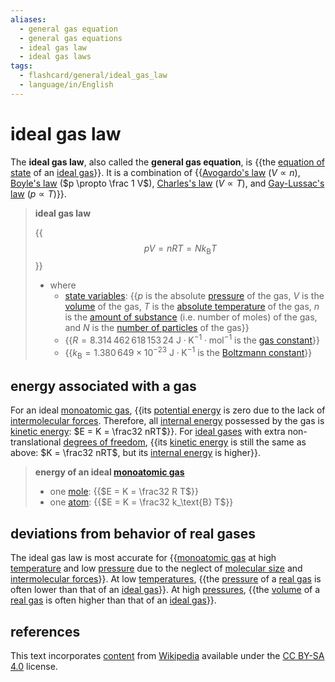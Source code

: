 ```yaml
---
aliases:
  - general gas equation
  - general gas equations
  - ideal gas law
  - ideal gas laws
tags:
  - flashcard/general/ideal_gas_law
  - language/in/English
---
```


# ideal gas law

The __ideal gas law__, also called the __general gas equation__, is {{the [equation of state](equation%20of%20state.md) of an [ideal gas](ideal%20gas.md)}}. It is a combination of {{[Avogardo's law](Avogadro's%20law.md) ($V \propto n$), [Boyle's law](Boyle's%20law.md) ($p \propto \frac 1 V$), [Charles's law](Charles's%20law.md) ($V \propto T$), and [Gay-Lussac's law](Gay-Lussac's%20law.md) ($p \propto T$)}}. <!--SR:!2024-03-16,73,310!2024-02-22,15,190-->

> __ideal gas law__
>
> {{$$p V = n R T = N k_\text{B} T$$}}
>
> - where
>   - [state variables](state%20variable.md): {{$p$ is the absolute [pressure](pressure.md) of the gas, $V$ is the [volume](volume.md) of the gas, $T$ is the [absolute temperature](thermodynamic%20temperature.md) of the gas, $n$ is the [amount of substance](amount%20of%20substance.md) (i.e. number of moles) of the gas, and $N$ is the [number of particles](particle%20number.md) of the gas}}
>   - {{$R = 8.314\,462\,618\,153\,24 \mathrm{\ J \cdot K^{−1} \cdot mol^{−1} }$ is the [gas constant](gas%20constant.md)}}
>   - {{$k_\text{B} = 1.380\,649 \times 10^{−23} \mathrm{\ J \cdot K^{−1} }$ is the [Boltzmann constant](Boltzmann%20constant.md)}} <!--SR:!2024-03-05,63,310!2024-04-29,97,290!2024-02-18,38,230!2024-02-23,19,230-->

## energy associated with a gas

For an ideal [monoatomic gas](monoatomic%20gas.md), {{its [potential energy](potential%20energy.md) is zero due to the lack of [intermolecular forces](intermolecular%20force.md). Therefore, all [internal energy](internal%20energy.md) possessed by the gas is [kinetic energy](kinetic%20energy.md): $E = K = \frac32 nRT$}}. For [ideal gases](ideal%20gas.md) with extra non-translational [degrees of freedom](degrees%20of%20freedom%20(physics%20and%20chemistry).md), {{its [kinetic energy](kinetic%20energy.md) is still the same as above: $K = \frac32 nRT$, but its [internal energy](internal%20energy.md) is higher}}. <!--SR:!2024-02-28,41,270!2024-02-24,55,310-->

> __energy of an ideal [monoatomic gas](monoatomic%20gas.md)__
>
> - one [mole](mole%20(unit).md): {{$E = K = \frac32 R T$}}
> - one [atom](atom.md): {{$E = K = \frac32 k_\text{B} T$}} <!--SR:!2024-02-23,54,310!2024-03-14,71,310-->

## deviations from behavior of real gases

The ideal gas law is most accurate for {{[monoatomic gas](monoatomic%20gas.md) at high [temperature](temperature.md) and low [pressure](pressure.md) due to the neglect of [molecular size](molecule.md#molecular%20size) and [intermolecular forces](intermolecular%20forces.md)}}. At low [temperatures](temperature.md), {{the [pressure](pressure.md) of a [real gas](real%20gas.md) is often lower than that of an [ideal gas](ideal%20gas.md)}}. At high [pressures](pressure.md), {{the [volume](volume.md) of a [real gas](real%20gas.md) is often higher than that of an [ideal gas](ideal%20gas.md)}}. <!--SR:!2024-02-22,50,290!2024-06-19,126,290!2024-03-17,59,270-->

## references

This text incorporates [content](https://en.wikipedia.org/wiki/ideal_gas_law) from [Wikipedia](Wikipedia.md) available under the [CC BY-SA 4.0](https://creativecommons.org/licenses/by-sa/4.0/) license.
